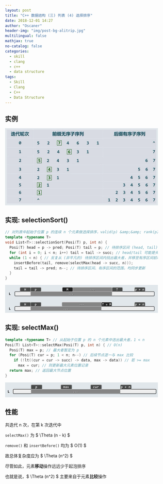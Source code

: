 ```yaml
---
layout: post
title: "C++ 数据结构 (三) 列表 (4) 选择排序"
date: 2018-12-01 14:27
author: "Oscaner"
header-img: "img/post-bg-alitrip.jpg"
multilingual: false
mathjax: true
no-catalog: false
categories:
  - skill
  - clang
  - c++
  - data structure
tags:
  - Skill
  - Clang
  - C++
  - Data Structure
---
```


## 实例

![1.png](/assets/img/in-post/skill/data-structure/post-list-selection-sort/1.png)

## 实现: selectionSort()

```cpp
// 对列表中起始于位置 p 的连续 n 个元素做选择排序，valid(p) &amp;&amp; rank(p) + n <= size
template <typename T>
void List<T>::selectionSort(Posi(T) p, int n) {
  Posi(T) head = p -> pred; Posi(T) tail = p; // 待排序区间 (head, tail)
  for (int i = 0; i < n; i++) tail = tail -> succ; // head/tail 可能是头/尾哨兵
  while (1 < n) { // 反复从 (非平凡的) 待排序区间内找出最大者，并移至有序区间前端
    insertBefore(tail, remove(selectMax(head -> succ, n)));
    tail = tail -> pred; n--; // 待排序区间、有序区间的范围，均同步更新
  }
}
```

![2.png](/assets/img/in-post/skill/data-structure/post-list-selection-sort/2.png)

## 实现: selectMax()

```cpp
template <typename T> // 从起始于位置 p 的 n 个元素中选出最大者，1 < n
Posi(T) List<T>::selectMax(Posi(T) p, int n) { // O(n)
  Posi(T) max = p; // 最大者暂定为 p
  for (Posi(T) cur = p; 1 < n; n--) // 后续节点逐一与 max 比较
    if (!lt((cur = cur -> succ) -> data, max -> data)) // 若 >= max
      max = cur; // 则更新最大元素位置记录
  return max; // 返回最大节点位置
}
```

![3.png](/assets/img/in-post/skill/data-structure/post-list-selection-sort/3.png)

## 性能

共迭代 n 次，在第 k 次迭代中

`selectMax()` 为 $ \Theta (n - k) $

`remove()` 和 `insertBefore()` 均为 $ O(1) $

故总体复杂度应为 $ \Theta (n^2) $

尽管如此，元素**移动**操作远远少于起泡排序

也就是说，$ \Theta (n^2) $ 主要来自于元素**比较**操作
